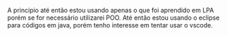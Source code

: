 A principio até então estou usando apenas o que foi aprendido em LPA porém se for necessário utilizarei POO.
Até então estou usando o eclipse para códigos em java, porém tenho interesse em tentar usar o vscode.
